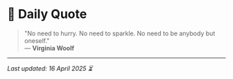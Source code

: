 # 📜 Daily Quote

> "No need to hurry. No need to sparkle. No need to be anybody but oneself."  
> — **Virginia Woolf**

---

_Last updated: 16 April 2025 ⏳_
